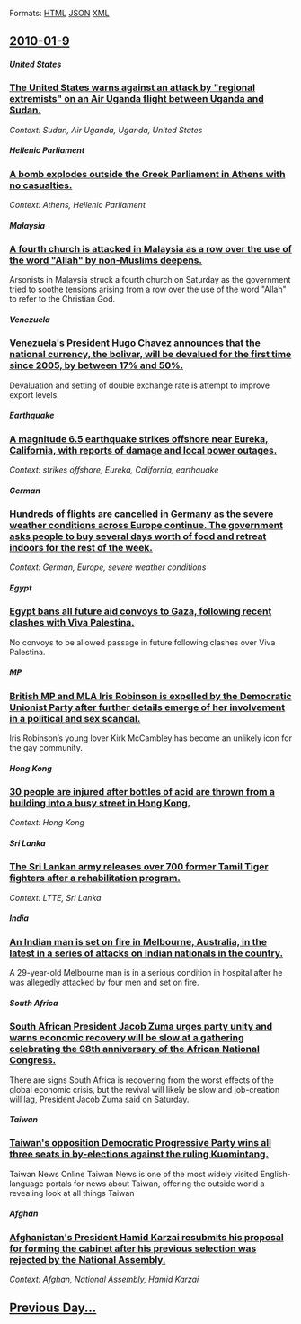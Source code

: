 
Formats: [HTML](2010/01/9/index.html)  [JSON](2010/01/9/index.json)  [XML](2010/01/9/index.xml)  

## [2010-01-9](/news/2010/01/9/index.md)

##### United States
### [The United States warns against an attack by "regional extremists" on an Air Uganda flight between Uganda and Sudan. ](/news/2010/01/9/the-united-states-warns-against-an-attack-by-regional-extremists-on-an-air-uganda-flight-between-uganda-and-sudan.md)
_Context: Sudan, Air Uganda, Uganda, United States_

##### Hellenic Parliament
### [A bomb explodes outside the Greek Parliament in Athens with no casualties. ](/news/2010/01/9/a-bomb-explodes-outside-the-greek-parliament-in-athens-with-no-casualties.md)
_Context: Athens, Hellenic Parliament_

##### Malaysia
### [A fourth church is attacked in Malaysia as a row over the use of the word "Allah" by non-Muslims deepens. ](/news/2010/01/9/a-fourth-church-is-attacked-in-malaysia-as-a-row-over-the-use-of-the-word-allah-by-non-muslims-deepens.md)
Arsonists in Malaysia struck a fourth church on Saturday as the government tried to soothe tensions arising from a row over the use of the word &quot;Allah&quot; to refer to the Christian God.

##### Venezuela
### [Venezuela's President Hugo Chavez announces that the national currency, the bolivar, will be devalued for the first time since 2005, by between 17% and 50%. ](/news/2010/01/9/venezuela-s-president-hugo-cha-vez-announces-that-the-national-currency-the-bolavar-will-be-devalued-for-the-first-time-since-2005-by-be.md)
Devaluation and setting of double exchange rate is attempt to improve export levels.

##### Earthquake
### [A magnitude 6.5 earthquake strikes offshore near Eureka, California, with reports of damage and local power outages. ](/news/2010/01/9/a-magnitude-6-5-earthquake-strikes-offshore-near-eureka-california-with-reports-of-damage-and-local-power-outages.md)
_Context: strikes offshore, Eureka, California, earthquake_

##### German
### [Hundreds of flights are cancelled in Germany as the severe weather conditions across Europe continue. The government asks people to buy several days worth of food and retreat indoors for the rest of the week. ](/news/2010/01/9/hundreds-of-flights-are-cancelled-in-germany-as-the-severe-weather-conditions-across-europe-continue-the-government-asks-people-to-buy-seve.md)
_Context: German, Europe, severe weather conditions_

##### Egypt
### [Egypt bans all future aid convoys to Gaza, following recent clashes with Viva Palestina. ](/news/2010/01/9/egypt-bans-all-future-aid-convoys-to-gaza-following-recent-clashes-with-viva-palestina.md)
No convoys to be allowed passage in future following clashes over Viva Palestina.

##### MP
### [British MP and MLA Iris Robinson is expelled by the Democratic Unionist Party after further details emerge of her involvement in a political and sex scandal. ](/news/2010/01/9/british-mp-and-mla-iris-robinson-is-expelled-by-the-democratic-unionist-party-after-further-details-emerge-of-her-involvement-in-a-political.md)
Iris Robinson’s young lover Kirk McCambley has become an unlikely icon for the gay community.

##### Hong Kong
### [30 people are injured after bottles of acid are thrown from a building into a busy street in Hong Kong. ](/news/2010/01/9/30-people-are-injured-after-bottles-of-acid-are-thrown-from-a-building-into-a-busy-street-in-hong-kong.md)
_Context: Hong Kong_

##### Sri Lanka
### [The Sri Lankan army releases over 700 former Tamil Tiger fighters after a rehabilitation program. ](/news/2010/01/9/the-sri-lankan-army-releases-over-700-former-tamil-tiger-fighters-after-a-rehabilitation-program.md)
_Context: LTTE, Sri Lanka_

##### India
### [An Indian man is set on fire in Melbourne, Australia, in the latest in a series of attacks on Indian nationals in the country. ](/news/2010/01/9/an-indian-man-is-set-on-fire-in-melbourne-australia-in-the-latest-in-a-series-of-attacks-on-indian-nationals-in-the-country.md)
A 29-year-old Melbourne man is in a serious condition in hospital after he was allegedly attacked by four men and set on fire.

##### South Africa
### [South African President Jacob Zuma urges party unity and warns economic recovery will be slow at a gathering celebrating the 98th anniversary of the African National Congress. ](/news/2010/01/9/south-african-president-jacob-zuma-urges-party-unity-and-warns-economic-recovery-will-be-slow-at-a-gathering-celebrating-the-98th-anniversar.md)
There are signs South Africa is recovering from the worst effects of the global economic crisis, but the revival will likely be slow and job-creation will lag, President Jacob Zuma said on Saturday.

##### Taiwan
### [Taiwan's opposition Democratic Progressive Party wins all three seats in by-elections against the ruling Kuomintang. ](/news/2010/01/9/taiwan-s-opposition-democratic-progressive-party-wins-all-three-seats-in-by-elections-against-the-ruling-kuomintang.md)
Taiwan News Online Taiwan News is one of the most widely visited English-language portals for news about Taiwan, offering the outside world a revealing look at all things Taiwan

##### Afghan
### [Afghanistan's President Hamid Karzai resubmits his proposal for forming the cabinet after his previous selection was rejected by the National Assembly. ](/news/2010/01/9/afghanistan-s-president-hamid-karzai-resubmits-his-proposal-for-forming-the-cabinet-after-his-previous-selection-was-rejected-by-the-nationa.md)
_Context: Afghan, National Assembly, Hamid Karzai_

## [Previous Day...](/news/2010/01/8/index.md)

